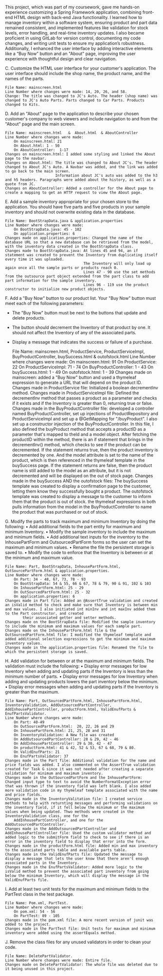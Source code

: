This project, which was part of my coursework, gave me hands-on experience customizing a Spring Framework application, combining front-end HTML design with back-end Java functionality. I learned how to manage inventory within a software system, ensuring product and part data remained consistent, and implemented features like validation for stock levels, error handling, and real-time inventory updates. I also became proficient in using GitLab for version control, documenting my code changes, and writing unit tests to ensure my application’s robustness. Additionally, I enhanced the user interface by adding interactive elements like a “Buy Now” button and an "About" page, improving the user experience with thoughtful design and clear navigation.

C.  Customize the HTML user interface for your customer's application. The user interface should include the shop name, the product name, and the names of the parts.

    File Name: mainscreen.html
    Line Number where changes were made: 14, 20, 26, and 58.
    Change: The title was changed to JC's Auto. The header (shop name) was changed to JC's Auto Parts. Parts changed to Car Parts. Products changed to Kits.

D.  Add an "About" page to the application to describe your chosen customer's company to web viewers and include navigation to and from the "About" page and the main screen.

    File Name: mainscreen.html   &  About.html  & AboutController
    Line Number where changes were made: 
        On mainscreen.html: 21
        On About.html: 1 - 50
        On AboutController:  1-17 
    Changes on mainscreen.html: I added some styling and linked the About page to the navbar.
    Changes on About.html: The title was changed to About JC's. The header changed to About JC's Auto. A Navbar was added, and the link was added to go back to the main screen.
                           Information about JC's auto was added to the h3 and h5 headers. Paragraphs were added about the history, as well as a quote from JC.
    Changes on AboutController: Added a controller for the About page to create a mapping to get an HTTP request to view the About page.

E.  Add a sample inventory appropriate for your chosen store to the application. You should have five parts and five products in your sample inventory and should not overwrite existing data in the database.

    File Name: BootStrapData.java & application.properties
    Line Number where changes were made:
        On BootStrapData.java: 45 - 102
        On application.properties: 6
    Changes made on application.properties: Changed the name of the database URL so that a new database can be retrieved from the model, with the inventory data created in the BootStrapData class.
    Changes made to BootStrapData.java: At lines 45 and 94, an if statement was created to prevent the Inventory from duplicating itself every time it was uploaded.
                                        The Inventory will only load up again once all the sample parts or products reach 0.
                                        Lines 47 - 90 use the set methods from the outsource part object extended from the part class to add part information for the sample inventory.
                                        Lines 96 - 119 use the product constructor to initialize new product objects. 

F. Add a "Buy Now" button to our product list. Your "Buy Now" button must meet each of the following parameters:
- The "Buy Now" button must be next to the buttons that update and delete products.
- The button should decrement the Inventory of that product by one. It should not affect the Inventory of any of the associated parts.
- Display a message that indicates the success or failure of a purchase.


    File Name: mainscreen.html, ProductService, ProductServiceImpl, BuyProductController, buySuccess.html & outofstock.html
    Line Number where changes were made:
        On mainscreen.html: 91
        On ProductService: 22
        On ProductServiceImpl: 71 - 74
        On BuyProductController: 1 - 43
        On buySuccess.html: 1 - 49
        On outofstock.html: 1 - 39
    Changes made on mainscreen: added a "Buy Now" button and used a thymeleaf expression to generate a URL that will depend on the product ID.
    Changes made in ProductService file: Initialized a boolean decrementInv method.
    Changes made in ProductServiceImpl file: Defined the decrementInv method that passes a product as a parameter and checks if it exists and if the Inventory is greater than 0, returning true or false. 
    Changes made in the BuyProductController file: developed a controller named BuyProductController, set up injections of ProductRepository and ProductServiceImpl and set up a @GetMapping for "/buyProduct". 
            I also set up a constructor injection of the BuyProductController. In this file, I also defined the buyProduct method that accepts a productID as a parameter that's mapped to theId and a model object.
            After fetching the productID within the method, there is an if statement that brings in the decrementInv() method, which checks to see if the product can be decremented. If the statement returns true, 
            then the product inventory is decremented by one. And the model attribute is set to the name of the product, which is then referenced in the thymeleaf template in the buySuccess page.
            If the statement returns are false, then the product name is still added to the model as an attribute, but it is not decremented and will be displayed on the out of stock page.
    Changes made in the buySuccess AND the outofstock files: The buySuccess template was created to display a confirmation page to the customer, letting them know they successfully bought a product. The outofstock template
            was created to display a message to the customer to inform them that the product is out of stock. the thymeleaf expressions in both pulls information from the model in the BuyProductController to name the product that
            was purchased or out of stock. 

G.  Modify the parts to track maximum and minimum Inventory by doing the following:
•  Add additional fields to the part entity for maximum and minimum Inventory.
•  Modify the sample inventory to include the maximum and minimum fields.
•  Add additional text inputs for the inventory to the InhousePartForm and OutsourcedPartForm forms so the user can set the maximum and minimum values.
•  Rename the file the persistent storage is saved to.
•  Modify the code to enforce that the Inventory is between or at the minimum and maximum value.

    File Name: Part, BootStrapData, InhousePartForm.html, OutSourcePartForm.html & application.properties.
    Line Number where changes were made:
        On Part: 34 - 48, 67, 73, 78 - 93
        On BootStrapData: 54 & 55, 66 & 67, 78 & 79, 90 & 91, 102 & 103
        On InhousePartForm.html: 25 - 29
        On OutSourcedPartForm.html: 25 - 32
        On application.properties: 6
    Changes made in Part file: Added an @AssertTrue validation and created an isValid method to check and make sure that Inventory is between min and max values. I also initiated int minInv and int maxInv added them to the Part constructor, and created
            their associated getter and setter methods. 
    Changes made on the BootStrapData file: Modified the sample inventory to include the minimum and maximum values for each sample part. 
    Changes made on the InhousePartForm.html file & the OutSourcedPartForm.html file: I modified the thymeleaf template and added additional selection expressions to get the minimum and maximum inventory values.
    Changes made in the application.properties file: Renamed the file to which the persistent storage is saved.

H. Add validation for between or at the maximum and minimum fields. The validation must include the following:
•  Display error messages for low Inventory when adding and updating parts if the Inventory is less than the minimum number of parts.
•  Display error messages for low Inventory when adding and updating products lowers the part inventory below the minimum.
•  Display error messages when adding and updating parts if the Inventory is greater than the maximum.

    File Name: Part, OutSourcedPartForm.html, InhousePartForm.html, InventoryValidation, AddOutsourcedPartController, AddInhousePartController, productForm.html, ValidEnufParts & EnufPartsValidator.
    Line Number where changes were made:
        On Part: 40-49
        On OutSourcedPartForm.html:  20, 22, 26 and 29
        On InhousePartForm.html: 21, 25, 28 and 31
        On InventoryValidation: A New file was created
        On AddOutsourcedPartController: 28 & 29, 42 - 46
        On AddInhousePartController: 29 & 30, 42 - 47
        On productForm.html: 41 & 42, 52 & 53, 67 & 68, 79 & 80.
        On ValidEnufParts: 21
        On EnufPartsValidator: 37
    Changes made in the Part file: Additional validation for the name and price fields was added. I also commented on the AssertTrue validation created for Task G since it was not needed after creating a separate validation for minimum and maximum inventory.
    Changes made in the OutSourcedPartForm and the InhousePartForm: Changed input type to text to avoid the NumberFormatException error that was thrown if the inventory field was left blank. I also added more validation code in my thymeleaf template associated with the name and price fields.
    Changes made in the InventoryValitation file: I created service methods to help with returnting messages and performing validations on the inventory field, if it fell below the minimum or the maximum values when being updated. Thwo methods were created in the InventoryValidation class, one for the
        AddInhousePartController, and one for the AddOutsourcedPartController. 
    Changes made in the AddOutsourcedPartController and AddInhousePartController file: Used the custom validator method and added logic to the submitForm field to check to see if there is an error in the inventory field to display that error into the form. 
    Changes made in the productForm.html file: Added min and max inventory to the associated parts table and available parts table.
    Changes made in the ValidEnufParts file: Updated the message to display a message that lets the user know that there aren't enough associated parts in the Inventory. 
    Changes made in the EnufPartsValidator: Added more logic to the isValid method to prevent the associated part inventory from going below the minimum Inventory, which will display the message in the ValidEnufParts file. 

I. Add at least two unit tests for the maximum and minimum fields to the PartTest class in the test package.

    File Name: Pom.xml, PartTest.
    Line Number where changes were made: 
        On pom.xml: 54 - 56
        On PartTest: 89 - 105
    Changes made in the pom.xml file: A more recent version of junit was added to the project. 
    Changes made in the PartTest file: Unit tests for maximum and minimum inventory were added using the assertEquals method.

J. Remove the class files for any unused validators in order to clean your code.

    File Name: DeletePartValidator.
    Line Number where changes were made: Entire file.
    Changes made on DeletePartValidator: The whole file was deleted due to it being unused in this project. 
